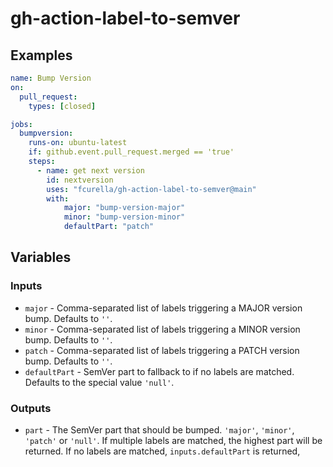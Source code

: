 # gh-action-label-to-semver

## Examples

```yml
name: Bump Version
on:
  pull_request:
    types: [closed]

jobs:
  bumpversion:
    runs-on: ubuntu-latest
    if: github.event.pull_request.merged == 'true'
    steps:
      - name: get next version
        id: nextversion
        uses: "fcurella/gh-action-label-to-semver@main"
        with:
            major: "bump-version-major"
            minor: "bump-version-minor"
            defaultPart: "patch"
```

## Variables

### Inputs

* `major` - Comma-separated list of labels triggering a MAJOR version bump. Defaults to `''`.
* `minor` - Comma-separated list of labels triggering a MINOR version bump. Defaults to `''`.
* `patch` - Comma-separated list of labels triggering a PATCH version bump. Defaults to `''`.
* `defaultPart` - SemVer part to fallback to if no labels are matched. Defaults to the
  special value `'null'`.

### Outputs


* `part` - The SemVer part that should be bumped. `'major'`, `'minor'`, `'patch'` or
  `'null'`. If multiple labels are matched, the highest part will be returned. If no labels
  are matched, `inputs.defaultPart` is returned,
